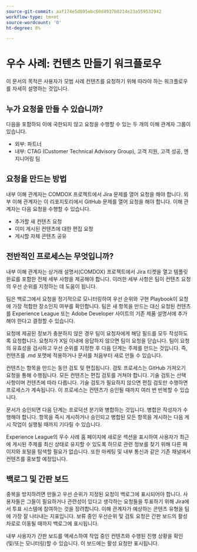 ```yaml
---
source-git-commit: aaf174e5d895ebc60d4937b0214e23a559532942
workflow-type: tm+mt
source-wordcount: '0'
ht-degree: 0%

---
```

# 우수 사례: 컨텐츠 만들기 워크플로우

이 문서의 목적은 사용자가 모범 사례 컨텐츠를 요청하기 위해 따라야 하는 워크플로우를 자세히 설명하는 것입니다.

## 누가 요청을 만들 수 있습니까?

다음을 포함하되 이에 국한되지 않고 요청을 수행할 수 있는 두 개의 이해 관계자 그룹이 있습니다.

- 외부: 파트너
- 내부: CTAG (Customer Technical Advisory Group), 고객 지원, 고객 성공, 엔지니어링 팀

## 요청을 만드는 방법

내부 이해 관계자는 COMDOX 프로젝트에서 Jira 문제를 열어 요청을 해야 합니다. 외부 이해 관계자는 이 리포지토리에서 GitHub 문제를 열어 요청을 해야 합니다. 이해 관계자는 다음 요청을 수행할 수 있습니다.

- 추가할 새 컨텐츠 요청
- 이미 게시된 컨텐츠에 대한 편집 요청
- 게시할 자체 콘텐츠 공유

## 전반적인 프로세스는 무엇입니까?

내부 이해 관계자는 상거래 설명서(COMDOX) 프로젝트에서 Jira 티켓을 열고 템플릿 완료를 포함한 전체 세부 사항을 제공해야 합니다. 이러한 세부 사항은 팀이 컨텐츠 요청의 우선 순위를 지정하는 데 도움이 됩니다.

팀은 백로그에서 요청을 정기적으로 모니터링하여 우선 순위와 구현 Playbook이 요청에 가장 적합한 장소인지 여부를 확인합니다. 팀은 새 항목을 만드는 대신 요청된 컨텐츠를 Experience League 또는 Adobe Developer 사이트의 기존 제품 설명서에 추가해야 한다고 결정할 수 있습니다.

요청에 제공된 정보가 충분하지 않은 경우 팀이 요청자에게 해당 필드를 모두 작성하도록 요청합니다. 요청자가 X일 이내에 응답하지 않으면 팀이 요청을 닫습니다.
팀이 요청의 유효성을 검사하고 우선 순위를 지정한 후 다음 단계는 주제를 만드는 것입니다. 즉, 컨텐츠를 .md 포맷에 적용하거나 문서를 처음부터 새로 만들 수 있습니다.

컨텐츠는 항목을 만드는 동안 검토 및 편집됩니다. 검토 프로세스는 GitHub 가져오기 요청을 통해 수행됩니다. 모든 컨텐츠는 편집 검토를 거쳐야 합니다. 기술 검토는 선택 사항이며 컨텐츠에 따라 다릅니다. 기술 검토가 필요하지 않으면 편집 검토만 수행하면 프로세스가 계속됩니다. 이 프로세스는 컨텐츠가 승인될 때까지 여러 번 반복할 수 있습니다.

문서가 승인되면 다음 단계는 프로덕션 분기와 병합하는 것입니다. 병합은 작성자가 수행해야 합니다. 항목을 즉시 게시하거나 승인되고 병합된 모든 항목을 게시하는 다음 게시 작업이 실행될 때까지 기다릴 수 있습니다.

Experience League의 우수 사례 홈 페이지에 새로운 섹션을 표시하여 사용자가 최근에 게시된 주제를 최신 상태로 유지할 수 있도록 하므로 관련 정보를 찾기 위해 다른 페이지와 포털을 탐색할 필요가 없습니다. 또한 마케팅 및 내부 통신과 같은 기존 채널에서 컨텐츠를 홍보할 예정입니다.

## 백로그 및 간판 보드

중복을 방지하려면 만들고 우선 순위가 지정된 요청이 백로그에 표시되어야 합니다. 사용자들은 그들이 필요하거나 관련성이 있다고 생각하는 요청들을 투표하기 위해 Jira에서 투표 시스템에 참여하는 것을 장려합니다. 이해 관계자가 예상하는 콘텐츠 유형을 팀에 가장 잘 나타내는 지표입니다. 보류 중인 우선순위 및 검토 요청은 간판 보드의 활성 차로로 이동될 때까지 백로그에 표시됩니다.

내부 사용자가 간판 보드를 액세스하여 작업 중인 컨텐츠와 수행된 진행 상황을 확인(및/또는 모니터링)할 수 있습니다. 이 보드에는 활성 요청만 표시됩니다.
